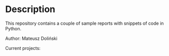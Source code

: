 # Description
This repository contains a couple of sample reports with snippets of code in Python.

Author: Mateusz Doliński

Current projects:
